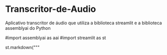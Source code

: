 # Transcritor-de-Audio
Aplicativo transcritor de áudio que utiliza a biblioteca streamlit e a biblioteca assemblyai do Python

#import assemblyai as aai
#import streamlit as st

st.markdown("""
    <style>

    .stApp {
        background-color: #ffb6c1;
    }

    .header {
        text-align: center;
        color: white;
        border-radius: 15px;
    }
    
    .transcription {
        font-family: Arial, sans-serif;
        color: #333;
        background-color: #f4f4f4;
        padding: 20px;
        border-radius: 5px;
        margin-top: 20px;
    }
    </style>
    
""", unsafe_allow_html=True)


st.markdown("<h1 class='header'>Transcritor de Áudio</h1>", unsafe_allow_html=True)
st.markdown("<h2>Transcreva o áudio que você quiser!</h2>", unsafe_allow_html=True)


url = st.text_input('Digite o URL:')
upload = st.file_uploader("Escolha um arquivo:", type='mp4')


aai.settings.api_key = "bcbb2a631d564a80a9cc16f8fe371ac4"
transcriber = aai.Transcriber()

if upload is not None:
    transcript = transcriber.transcribe(upload)
    
    st.markdown("<div class='transcription'>Essa é a transcrição do áudio que você fez upload:</div>", unsafe_allow_html=True)
    st.write(transcript.text)

